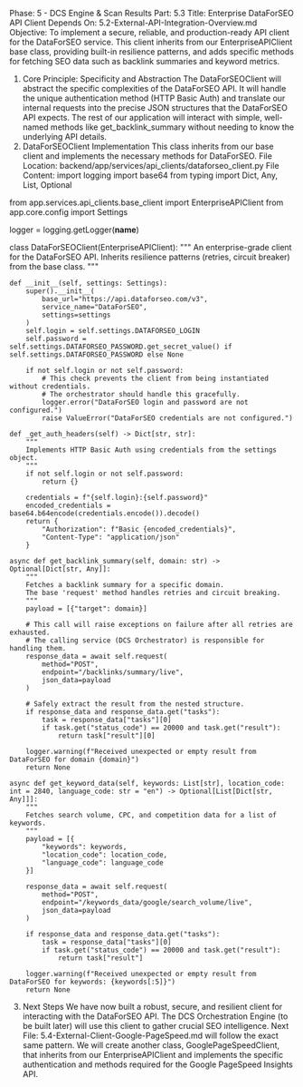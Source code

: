 Phase: 5 - DCS Engine & Scan Results
Part: 5.3
Title: Enterprise DataForSEO API Client
Depends On: 5.2-External-API-Integration-Overview.md
Objective: To implement a secure, reliable, and production-ready API client for the DataForSEO service. This client inherits from our EnterpriseAPIClient base class, providing built-in resilience patterns, and adds specific methods for fetching SEO data such as backlink summaries and keyword metrics.
1. Core Principle: Specificity and Abstraction
The DataForSEOClient will abstract the specific complexities of the DataForSEO API. It will handle the unique authentication method (HTTP Basic Auth) and translate our internal requests into the precise JSON structures that the DataForSEO API expects. The rest of our application will interact with simple, well-named methods like get_backlink_summary without needing to know the underlying API details.
2. DataForSEOClient Implementation
This class inherits from our base client and implements the necessary methods for DataForSEO.
File Location: backend/app/services/api_clients/dataforseo_client.py
File Content:
import logging
import base64
from typing import Dict, Any, List, Optional

from app.services.api_clients.base_client import EnterpriseAPIClient
from app.core.config import Settings

logger = logging.getLogger(__name__)

class DataForSEOClient(EnterpriseAPIClient):
    """
    An enterprise-grade client for the DataForSEO API.
    Inherits resilience patterns (retries, circuit breaker) from the base class.
    """

    def __init__(self, settings: Settings):
        super().__init__(
            base_url="https://api.dataforseo.com/v3",
            service_name="DataForSEO",
            settings=settings
        )
        self.login = self.settings.DATAFORSEO_LOGIN
        self.password = self.settings.DATAFORSEO_PASSWORD.get_secret_value() if self.settings.DATAFORSEO_PASSWORD else None

        if not self.login or not self.password:
            # This check prevents the client from being instantiated without credentials.
            # The orchestrator should handle this gracefully.
            logger.error("DataForSEO login and password are not configured.")
            raise ValueError("DataForSEO credentials are not configured.")

    def _get_auth_headers(self) -> Dict[str, str]:
        """
        Implements HTTP Basic Auth using credentials from the settings object.
        """
        if not self.login or not self.password:
            return {}
        
        credentials = f"{self.login}:{self.password}"
        encoded_credentials = base64.b64encode(credentials.encode()).decode()
        return {
            "Authorization": f"Basic {encoded_credentials}",
            "Content-Type": "application/json"
        }

    async def get_backlink_summary(self, domain: str) -> Optional[Dict[str, Any]]:
        """
        Fetches a backlink summary for a specific domain.
        The base 'request' method handles retries and circuit breaking.
        """
        payload = [{"target": domain}]
        
        # This call will raise exceptions on failure after all retries are exhausted.
        # The calling service (DCS Orchestrator) is responsible for handling them.
        response_data = await self.request(
            method="POST",
            endpoint="/backlinks/summary/live",
            json_data=payload
        )
        
        # Safely extract the result from the nested structure.
        if response_data and response_data.get("tasks"):
            task = response_data["tasks"][0]
            if task.get("status_code") == 20000 and task.get("result"):
                return task["result"][0]
        
        logger.warning(f"Received unexpected or empty result from DataForSEO for domain {domain}")
        return None

    async def get_keyword_data(self, keywords: List[str], location_code: int = 2840, language_code: str = "en") -> Optional[List[Dict[str, Any]]]:
        """
        Fetches search volume, CPC, and competition data for a list of keywords.
        """
        payload = [{
            "keywords": keywords,
            "location_code": location_code,
            "language_code": language_code
        }]
        
        response_data = await self.request(
            method="POST",
            endpoint="/keywords_data/google/search_volume/live",
            json_data=payload
        )

        if response_data and response_data.get("tasks"):
            task = response_data["tasks"][0]
            if task.get("status_code") == 20000 and task.get("result"):
                return task["result"]
        
        logger.warning(f"Received unexpected or empty result from DataForSEO for keywords: {keywords[:5]}")
        return None

3. Next Steps
We have now built a robust, secure, and resilient client for interacting with the DataForSEO API. The DCS Orchestration Engine (to be built later) will use this client to gather crucial SEO intelligence.
Next File: 5.4-External-Client-Google-PageSpeed.md will follow the exact same pattern. We will create another class, GooglePageSpeedClient, that inherits from our EnterpriseAPIClient and implements the specific authentication and methods required for the Google PageSpeed Insights API.
